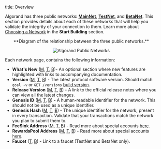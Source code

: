 title: Overview

Algorand has three public networks: [**MainNet**](mainnet), [**TestNet**](testnet), and [**BetaNet**](betanet). This section provides details about each of these networks that will help you validate the integrity of your connection to them. Learn more about [Choosing a Network](../../archive/build-apps/setup#choosing-a-network) in the **Start Building** section. 

<center>
**Diagram of the relationship between the three public networks.**

![Algorand Public Networks](../../imgs/network.png)

</center>

Each network page, contains the following information:

- **What's New** ([M](mainnet#whats-new), [T](testnet#whats-new), [B](betanet#whats-new))- An optional section where new features are highlighted with links to accompanying documentation.
- **Version** ([M](mainnet#version), [T](testnet#version), [B](betanet#version)) - The latest protocol software version.  Should match `goal -v` or `GET /versions` [build version](../../rest-apis/algod/v1#buildversion).
- **Release Version** ([M](mainnet#release-version), [T](testnet#release-version), [B](betanet#release-version)) - A link to the official release notes where you can view all the latest changes.
- **Genesis ID** ([M](mainnet#genesis-id), [T](testnet#genesis-id), [B](betanet#genesis-id)) - A human-readable identifier for the network. This should not be used as a unique identifier.
- **Genesis Hash** ([M](mainnet#genesis-hash), [T](testnet#genesis-hash), [B](betanet#genesis-hash)) - The unique identifier for the network, present in every transaction. Validate that your transactions match the network you plan to submit them to.
- **FeeSink Address** ([M](mainnet#feesink-address), [T](testnet#feesink-address), [B](betanet#feesink-address)) - Read more about special accounts [here](../accounts#special-accounts).
- **RewardsPool Address** ([M](mainnet#rewardspool-address), [T](testnet#rewardspool-address), [B](betanet#rewardspool-address)) - Read more about special accounts [here](../accounts#special-accounts).
- **Faucet** ([T](testnet#faucet), [B](betanet#faucet)) - Link to a faucet (TestNet and BetaNet only).

